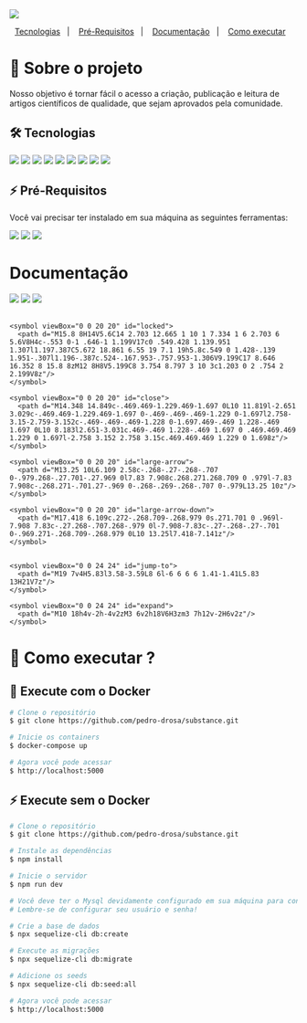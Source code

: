 <img src="https://res.cloudinary.com/pedro-drosa/image/upload/v1663173883/dev-for-tech/label-substance_nth5qt.svg"/>

<p align="center">
  <a href="#technologies">Tecnologias</a>&nbsp;&nbsp;&nbsp;|&nbsp;&nbsp;&nbsp;
  <a href="#requirements">Pré-Requisitos</a>&nbsp;&nbsp;&nbsp;|&nbsp;&nbsp;&nbsp;
  <a href="#docs">Documentação</a>&nbsp;&nbsp;&nbsp;|&nbsp;&nbsp;&nbsp;
  <a href="#run">Como executar</a>&nbsp;&nbsp;&nbsp;
</p>

<h1>🎯 Sobre o projeto</h1>

<p>Nosso objetivo é tornar fácil o acesso a criação, publicação e leitura de artigos científicos de qualidade, que sejam aprovados pela comunidade.</p>

<h2 id="technologies"> 🛠️ Tecnologias</h2>

<a href="https://nodejs.org/en/"><img src="https://img.shields.io/badge/Node.js-43853D?style=for-the-badge&logo=node.js&logoColor=white"/></a>
<a href="http://expressjs.com/pt-br/"><img src="https://img.shields.io/badge/Express.js-404D59?style=for-the-badge"/></a>
<a href="https://www.mysql.com/"><img src="https://img.shields.io/badge/MySQL-00000F?style=for-the-badge&logo=mysql&logoColor=white"/></a>
<a href="https://sequelize.org/"><img src="https://img.shields.io/badge/Sequelize-52B0E7?style=for-the-badge&logo=Sequelize&logoColor=white"/></a>
<a href="https://www.docker.com/"><img src="https://img.shields.io/badge/docker-%230db7ed.svg?style=for-the-badge&logo=docker&logoColor=white"/></a>
<a href="https://eslint.org/"><img src="https://img.shields.io/badge/eslint-3A33D1?style=for-the-badge&logo=eslint&logoColor=white"/></a>
<a href="https://prettier.io/"><img src="https://img.shields.io/badge/prettier-1A2C34?style=for-the-badge&logo=prettier&logoColor=F7BA3E"/></a>
<a href="https://typicode.github.io/husky/#/"><img src="https://img.shields.io/badge/husky-433333?style=for-the-badge"/></a>
<a href="https://swagger.io/"><img src="https://img.shields.io/badge/-Swagger-%23Clojure?style=for-the-badge&logo=swagger&logoColor=white"></a>

<h2 id="requirements">⚡ Pré-Requisitos</h2>

<p>Você vai precisar ter instalado em sua máquina as seguintes ferramentas:</p>

<a href="https://git-scm.com/"><img src="https://img.shields.io/badge/GIT-E44C30?style=for-the-badge&logo=git&logoColor=white"/></a>
<a href="https://nodejs.org/en/"><img src="https://img.shields.io/badge/Node.js-43853D?style=for-the-badge&logo=node.js&logoColor=white"/></a>
<a href="https://www.docker.com/"><img src="https://img.shields.io/badge/docker-%230db7ed.svg?style=for-the-badge&logo=docker&logoColor=white"/></a>

<h1 id="docs">Documentação</h1>

<a href=""><img src="https://img.shields.io/badge/Postman-FF6C37?style=for-the-badge&logo=postman&logoColor=white"/></a>
<a href=""><img src="https://img.shields.io/badge/Insomnia-4000BF?logo=insomnia&logoColor=white&style=for-the-badge"/></a>
<a href=""><img src="https://img.shields.io/badge/-Swagger-%23Clojure?style=for-the-badge&logo=swagger&logoColor=white"/> <br/><br/></a>

<svg xmlns="http://www.w3.org/2000/svg" xmlns:xlink="http://www.w3.org/1999/xlink" style="position:absolute;width:0;height:0">
  <defs>
    <symbol viewBox="0 0 20 20" id="unlocked">
      <path d="M15.8 8H14V5.6C14 2.703 12.665 1 10 1 7.334 1 6 2.703 6 5.6V6h2v-.801C8 3.754 8.797 3 10 3c1.203 0 2 .754 2 2.199V8H4c-.553 0-1 .646-1 1.199V17c0 .549.428 1.139.951 1.307l1.197.387C5.672 18.861 6.55 19 7.1 19h5.8c.549 0 1.428-.139 1.951-.307l1.196-.387c.524-.167.953-.757.953-1.306V9.199C17 8.646 16.352 8 15.8 8z"></path>
    </symbol>

    <symbol viewBox="0 0 20 20" id="locked">
      <path d="M15.8 8H14V5.6C14 2.703 12.665 1 10 1 7.334 1 6 2.703 6 5.6V8H4c-.553 0-1 .646-1 1.199V17c0 .549.428 1.139.951 1.307l1.197.387C5.672 18.861 6.55 19 7.1 19h5.8c.549 0 1.428-.139 1.951-.307l1.196-.387c.524-.167.953-.757.953-1.306V9.199C17 8.646 16.352 8 15.8 8zM12 8H8V5.199C8 3.754 8.797 3 10 3c1.203 0 2 .754 2 2.199V8z"/>
    </symbol>

    <symbol viewBox="0 0 20 20" id="close">
      <path d="M14.348 14.849c-.469.469-1.229.469-1.697 0L10 11.819l-2.651 3.029c-.469.469-1.229.469-1.697 0-.469-.469-.469-1.229 0-1.697l2.758-3.15-2.759-3.152c-.469-.469-.469-1.228 0-1.697.469-.469 1.228-.469 1.697 0L10 8.183l2.651-3.031c.469-.469 1.228-.469 1.697 0 .469.469.469 1.229 0 1.697l-2.758 3.152 2.758 3.15c.469.469.469 1.229 0 1.698z"/>
    </symbol>

    <symbol viewBox="0 0 20 20" id="large-arrow">
      <path d="M13.25 10L6.109 2.58c-.268-.27-.268-.707 0-.979.268-.27.701-.27.969 0l7.83 7.908c.268.271.268.709 0 .979l-7.83 7.908c-.268.271-.701.27-.969 0-.268-.269-.268-.707 0-.979L13.25 10z"/>
    </symbol>

    <symbol viewBox="0 0 20 20" id="large-arrow-down">
      <path d="M17.418 6.109c.272-.268.709-.268.979 0s.271.701 0 .969l-7.908 7.83c-.27.268-.707.268-.979 0l-7.908-7.83c-.27-.268-.27-.701 0-.969.271-.268.709-.268.979 0L10 13.25l7.418-7.141z"/>
    </symbol>


    <symbol viewBox="0 0 24 24" id="jump-to">
      <path d="M19 7v4H5.83l3.58-3.59L8 6l-6 6 6 6 1.41-1.41L5.83 13H21V7z"/>
    </symbol>

    <symbol viewBox="0 0 24 24" id="expand">
      <path d="M10 18h4v-2h-4v2zM3 6v2h18V6H3zm3 7h12v-2H6v2z"/>
    </symbol>

  </defs>
</svg>

<h1 id="run">🚀 Como executar ?</h1>

<h2>🐳 Execute com o Docker</h2>

```bash
# Clone o repositório
$ git clone https://github.com/pedro-drosa/substance.git

# Inicie os containers
$ docker-compose up

# Agora você pode acessar
$ http://localhost:5000
```

<h2>⚡ Execute sem o Docker</h2>

```bash
# Clone o repositório
$ git clone https://github.com/pedro-drosa/substance.git

# Instale as dependências
$ npm install

# Inicie o servidor
$ npm run dev

# Você deve ter o Mysql devidamente configurado em sua máquina para continuar...
# Lembre-se de configurar seu usuário e senha!

# Crie a base de dados
$ npx sequelize-cli db:create

# Execute as migrações
$ npx sequelize-cli db:migrate

# Adicione os seeds
$ npx sequelize-cli db:seed:all

# Agora você pode acessar
$ http://localhost:5000
```
